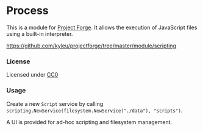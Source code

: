 # Process

This is a module for [Project Forge](https://projectforge.dev). It allows the execution of JavaScript files using a built-in interpreter.

https://github.com/kyleu/projectforge/tree/master/module/scripting

### License

Licensed under [CC0](https://creativecommons.org/publicdomain/zero/1.0)

### Usage

Create a new `Script` service by calling `scripting.NewService(filesystem.NewService("./data"), "scripts")`.

A UI is provided for ad-hoc scripting and filesystem management. 
